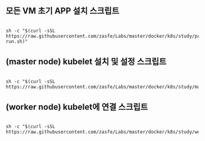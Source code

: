 

## 모든 VM 초기 APP 설치 스크립트

```

sh -c "$(curl -sSL https://raw.githubusercontent.com/zasfe/Labs/master/docker/k8s/study/pre-run.sh)"

```


## (master node) kubelet 설치 및 설정 스크립트

```

sh -c "$(curl -sSL https://raw.githubusercontent.com/zasfe/Labs/master/docker/k8s/study/master_node.sh)"

```

## (worker node) kubelet에 연결 스크립트

```

sh -c "$(curl -sSL https://raw.githubusercontent.com/zasfe/Labs/master/docker/k8s/study/worker_node.sh)"

```
